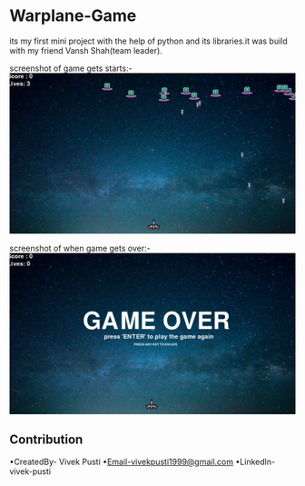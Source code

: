 # Warplane-Game
its my first mini project with the help of python and its libraries.it was build with my friend Vansh Shah(team leader).

screenshot of game gets starts:-
![](startimage.png)


screenshot of when game gets over:-
![](endimage.png)


## Contribution
•CreatedBy- Vivek Pusti
 •Email-vivekpusti1999@gmail.com
    •Linkedln-vivek-pusti
